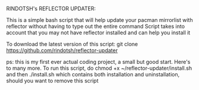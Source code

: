


RINDOTSH's REFLECTOR UPDATER:

This is a simple bash script that will help update your pacman mirrorlist with reflector without having to type out the entire command
Script takes into account that you may not have reflector installed and can help you install it

To download the latest version of this script:
    git clone https://github.com/rindotsh/reflector-updater

ps: this is my first ever actual coding project, a small but good start. Here's to many more.
To run this script, do chmod +x ~/reflector-updater/install.sh and then ./install.sh which contains both installation and uninstallation, should you want to remove this script
